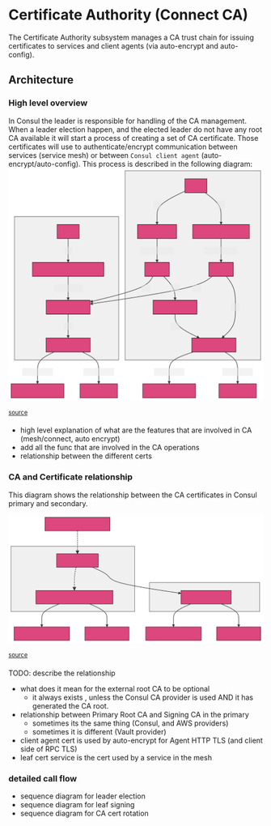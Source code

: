 # Certificate Authority (Connect CA)

The Certificate Authority subsystem manages a CA trust chain for issuing certificates to
services and client agents (via auto-encrypt and auto-config).

## Architecture

### High level overview

In Consul the leader is responsible for handling of the CA management. 
When a leader election happen, and the elected leader do not have any root CA available it will start a process of creating a set of CA certificate.
Those certificates will use to authenticate/encrypt communication between services (service mesh) or between `Consul client agent` (auto-encrypt/auto-config). This process is described in the following diagram:
![CA creation](./hl-ca-overview.svg)

<sup>[source](./hl-ca-overview.mmd)</sup>

- high level explanation of what are the features that are involved in CA (mesh/connect, auto encrypt)
- add all the func that are involved in the CA operations
- relationship between the different certs


### CA and Certificate relationship

This diagram shows the relationship between the CA certificates in Consul primary and
secondary.

![CA relationship](./cert-relationship.svg)

<sup>[source](./cert-relationship.mmd)</sup>

TODO: describe the relationship

* what does it mean for the external root CA to be optional
  * it always exists , unless the Consul CA provider is used AND it has generated the CA
    root.
* relationship between Primary Root CA and Signing CA in the primary
  * sometimes its the same thing (Consul, and AWS providers)
  * sometimes it is different (Vault provider)
* client agent cert is used by auto-encrypt for Agent HTTP TLS (and client side of RPC
  TLS)
* leaf cert service is the cert used by a service in the mesh

### detailed call flow
- sequence diagram for leader election
- sequence diagram for leaf signing
- sequence diagram for CA cert rotation
